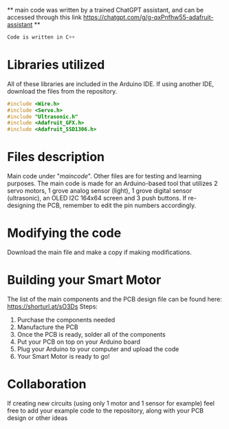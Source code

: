 ** main code was written by a trained ChatGPT assistant, and can be accessed through this link https://chatgpt.com/g/g-qxPnfhw55-adafruit-assistant **

``` C++
Code is written in C++
```

# Libraries utilized
All of these libraries are included in the Arduino IDE. If using another IDE, download the files from the repository.

``` C++
#include <Wire.h>
#include <Servo.h>
#include "Ultrasonic.h"
#include <Adafruit_GFX.h>
#include <Adafruit_SSD1306.h>
```

# Files description
Main code under "_maincode_". Other files are for testing and learning purposes. The main code is made for an Arduino-based tool that utilizes 2 servo motors, 1 grove analog sensor (light), 1 grove digital sensor 
(ultrasonic), an OLED I2C 164x64 screen and 3 push buttons. If re-designing the PCB, remember to edit the pin numbers accordingly. 

# Modifying the code 
Download the main file and make a copy if making modifications. 

# Building your Smart Motor
The list of the main components and the PCB design file can be found here: https://shorturl.at/sO3Ds
Steps:
1. Purchase the components needed
2. Manufacture the PCB
3. Once the PCB is ready, solder all of the components
4. Put your PCB on top on your Arduino board
5. Plug your Arduino to your computer and upload the code
6. Your Smart Motor is ready to go!

# Collaboration
If creating new circuits (using only 1 motor and 1 sensor for example) feel free to add your example code to the repository, along with your PCB design or other ideas
